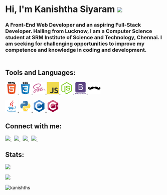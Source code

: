 <h1 align="left">Hi, I'm Kanishtha Siyaram <img src="https://media.giphy.com/media/hvRJCLFzcasrR4ia7z/giphy.gif" width="25px"> </h1> 


<h3 align="left"> A Front-End Web Developer and an aspiring Full-Stack Developer. Hailing from Lucknow, I am a Computer Science student at SRM Institute of Science and Technology, Chennai. I am seeking for challenging opportunities to improve my competence and knowledge in coding and development. <br> <br> </h3> 


<h2 align="left">Tools and Languages:</h2>
    <p align="left"> 
    <p align="left"> 
<a href="#" target="_blank"> <img src="https://raw.githubusercontent.com/devicons/devicon/master/icons/html5/html5-original-wordmark.svg" alt="html5" width="40" height="40"/> </a> 
<a href="#" target="_blank"> <img src="https://raw.githubusercontent.com/devicons/devicon/master/icons/css3/css3-original-wordmark.svg" alt="css3" width="40" height="40"/> </a> 
<a href="https://sass-lang.com" target="_blank"> <img src="https://raw.githubusercontent.com/devicons/devicon/master/icons/sass/sass-original.svg" alt="sass" width="40" height="40"/> </a>
<a href="#" target="_blank"> <img src="https://raw.githubusercontent.com/devicons/devicon/master/icons/javascript/javascript-original.svg" alt="javascript" width="40" height="40"/> </a> 
<a href="#" target="_blank"> <img src="https://raw.githubusercontent.com/devicons/devicon/9f4f5cdb393299a81125eb5127929ea7bfe42889/icons/nodejs/nodejs-original.svg" alt="react" width="40" height="40"/> </a>
<a href="#" target="_blank"> <img src="https://raw.githubusercontent.com/devicons/devicon/master/icons/bootstrap/bootstrap-plain-wordmark.svg" alt="bootstrap" width="40" height="40"/> </a> 
        <a href="#" target="_blank"> <img src="https://raw.githubusercontent.com/devicons/devicon/9f4f5cdb393299a81125eb5127929ea7bfe42889/icons/handlebars/handlebars-original.svg" alt="handlebars"  width="40" height="40"/> </a>
</p>



<p align="left"> 
<a href="#" target="_blank"> <img src="https://raw.githubusercontent.com/devicons/devicon/master/icons/java/java-original.svg" alt="java" width="40" height="40"/> </a> 
<a href="#" target="_blank"> <img src="https://raw.githubusercontent.com/devicons/devicon/master/icons/python/python-original.svg" alt="python" width="40" height="40"/> </a> 
<a href="#" target="_blank"> <img src="https://raw.githubusercontent.com/devicons/devicon/master/icons/c/c-original.svg" alt="c" width="40" height="40"/> </a> 
<a href="#" target="_blank"> <img src="https://raw.githubusercontent.com/devicons/devicon/master/icons/cplusplus/cplusplus-original.svg" alt="cplusplus" width="40" height="40"/> </a> 

</p>
</p>



<h2 align="left">Connect with me:</h2>

<p align="left" >
<a href="https://www.instagram.com/__kanishtha__/" rel="nofollow">
    <img src="https://camo.githubusercontent.com/15de05815ac1eacce5ad522291d8fc1e7bc86b2aeb4e90b063a023044efe2a91/68747470733a2f2f696d672e69636f6e73382e636f6d2f666c75656e742f34382f3030303030302f696e7374616772616d2d6e65772e706e67" width="50px" data-canonical-src="https://img.icons8.com/fluent/48/000000/instagram-new.png" style="max-width:100%;">
  </a><span>&nbsp;</span>
   <a href="https://twitter.com/KanishthSiyaram" rel="nofollow">
    <img src="https://camo.githubusercontent.com/5b3c84ab5053790df98750af5c36c60fb05058f6f2d9f62e94cf48e3650cc4bc/68747470733a2f2f696d672e69636f6e73382e636f6d2f636f6c6f722f34382f3030303030302f747769747465722e706e67" width="50px" data-canonical-src="https://img.icons8.com/color/48/000000/twitter.png" style="max-width:100%;">
  </a><span>&nbsp;</span>
  <a href="https://www.linkedin.com/in/kanishtha-siyaram/" rel="nofollow">
   <img src="https://camo.githubusercontent.com/9354d286708efe5450394771240324309cd530a93524c988d92296fa01b4bd7e/68747470733a2f2f696d672e69636f6e73382e636f6d2f636f6c6f722f34382f3030303030302f6c696e6b6564696e2e706e67" width="50px" data-canonical-src="https://img.icons8.com/color/48/000000/linkedin.png" style="max-width:100%;">
    </a><span>&nbsp;</span>
   
  <a href="mailto:mail.kanishthasiyaram15@gmail.com">
    <img src="https://camo.githubusercontent.com/3519e704bfa3608c44bb981d63331e5163bd0a3bf0ab5fbfbda3a51ada1586a2/68747470733a2f2f696d672e69636f6e73382e636f6d2f666c75656e742f34382f3030303030302f676d61696c2e706e67" width="50px" data-canonical-src="https://img.icons8.com/fluent/48/000000/gmail.png" style="max-width:100%;">
  </a><span>&nbsp;</span>
  
<br>

<h2 align="left">Stats:</h2>
    <p align="left">
        <img  src="https://github-readme-stats.vercel.app/api/top-langs/?username=kanishths&layout=compact&title_color=ffffff&text_color=2affff&bg_color=1d1f21">
    </p>
    <p align="left">
        <img src = 'https://github-readme-streak-stats.herokuapp.com/?user=kanishths&show_icons=true&theme=dark'/>
    </p>


<p align="left"> <img src="https://komarev.com/ghpvc/?username=kanishths&label=Profile%20views&color=0e75b6&style=flat" alt="kanishths" /> </p>
